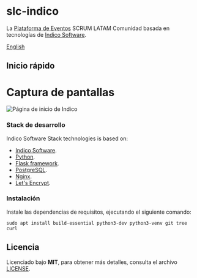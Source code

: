 # slc-indico

La [Plataforma de Eventos](https://eventos.scrumlatamcomunidad.com/) SCRUM LATAM Comunidad basada en tecnologías de [Indico Software](https://getindico.io/).

[English](README.md)

## Inicio rápido

# Captura de pantallas

![Página de inicio de Indico](https://github.com/macagua/slc-indico/blob/main/docs/screenshot_indico_home.png?raw=true)

### Stack de desarrollo

Indico Software Stack technologies is based on:

-   [Indico Software](https://getindico.io/).
-   [Python](https://www.python.org/).
-   [Flask framework](https://flask.palletsprojects.com/en/2.3.x/).
-   [PostgreSQL](https://www.postgresql.org/).
-   [Nginx](https://www.nginx.com/).
-   [Let's Encrypt](https://letsencrypt.org/).

### Instalación

Instale las dependencias de requisitos, ejecutando el siguiente comando:

```shell
sudo apt install build-essential python3-dev python3-venv git tree curl
```

## Licencia

Licenciado bajo **MIT**, para obtener más detalles, consulta el archivo [LICENSE](LICENSE).

